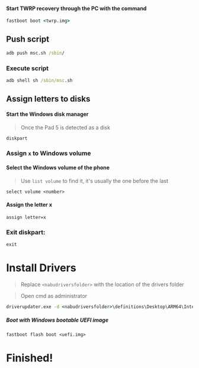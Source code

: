 #### Start TWRP recovery through the PC with the command

```cmd
fastboot boot <twrp.img>
```

## Push script

```cmd
adb push msc.sh /sbin/
```

### Execute script

```cmd
adb shell sh /sbin/msc.sh
```

## Assign letters to disks

#### Start the Windows disk manager

> Once the Pad 5 is detected as a disk

```cmd
diskpart
```


### Assign `x` to Windows volume

#### Select the Windows volume of the phone
> Use `list volume` to find it, it's usually the one before the last

```diskpart
select volume <number>
```

#### Assign the letter x
```diskpart
assign letter=x
```

### Exit diskpart:
```diskpart
exit
```


# Install Drivers

> Replace `<nabudriversfolder>` with the location of the drivers folder

> Open cmd as administrator

```cmd
driverupdater.exe -d <nabudriversfolder>\definitions\Desktop\ARM64\Internal\nabu.txt -r <nabudriversfolder> -p X:
```


##### Boot with Windows bootable UEFI image #####

```
fastboot flash boot <uefi.img>
```


# Finished!
